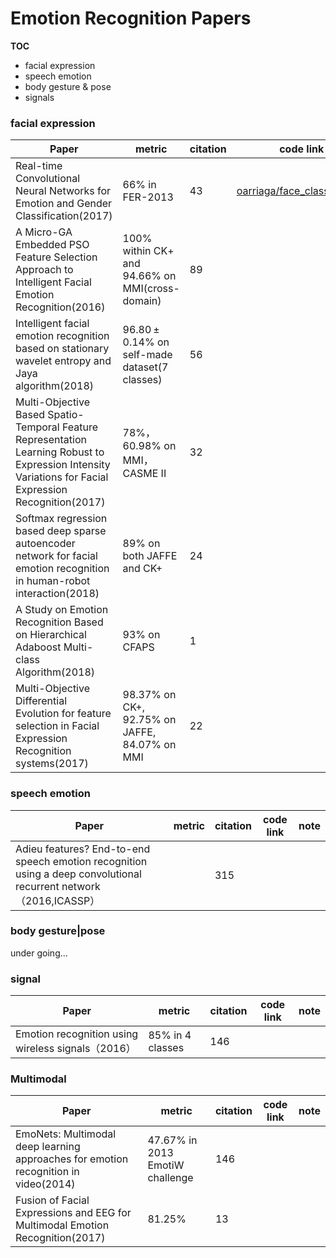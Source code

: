 # Emotion Recognition Papers

__TOC__

- facial expression
- speech emotion
- body gesture & pose
- signals

### facial expression

| Paper                                                        | metric                                          | citation | code link                                                    | note                                       |
| ------------------------------------------------------------ | ----------------------------------------------- | -------- | ------------------------------------------------------------ | ------------------------------------------ |
| Real-time Convolutional Neural Networks for Emotion and Gender Classification(2017) | 66% in FER-2013                                 | 43       | [oarriaga/face_classification](https://github.com/oarriaga/face_classification) |                                            |
| A Micro-GA Embedded PSO Feature Selection Approach to Intelligent Facial Emotion Recognition(2016) | 100% within CK+ and 94.66% on MMI(cross-domain) | 89       |                                                              | hand craft feature                         |
| Intelligent facial emotion recognition based on stationary wavelet entropy and Jaya algorithm(2018) | 96.80 ± 0.14% on self-made dataset(7 classes)   | 56       |                                                              |                                            |
| Multi-Objective Based Spatio-Temporal Feature Representation Learning Robust to Expression Intensity Variations for Facial Expression Recognition(2017) | 78%，60.98% on MMI，CASME II                    | 32       |                                                              | combined  temporal and spatial information |
| Softmax regression based deep sparse autoencoder network for facial emotion recognition in human-robot interaction(2018) | 89% on both JAFFE and CK+                       | 24       |                                                              | adopted on a robot                         |
| A Study on Emotion Recognition Based on Hierarchical Adaboost Multi-class Algorithm(2018) | 93% on CFAPS                                    | 1        |                                                              | Adaboost                                   |
| Multi-Objective Differential Evolution for feature selection in Facial Expression Recognition systems(2017) | 98.37% on CK+, 92.75% on JAFFE, 84.07% on MMI   | 22       |                                                              | SVM                                        |

### speech emotion

| Paper                                                        | metric | citation | code link | note |
| ------------------------------------------------------------ | ------ | -------- | --------- | ---- |
| Adieu features? End-to-end speech emotion recognition using a deep convolutional recurrent network（2016,ICASSP） |        | 315      |           |      |

### body gesture|pose

under going...

### signal

| Paper                                              | metric           | citation | code link | note |
| -------------------------------------------------- | ---------------- | -------- | --------- | ---- |
| Emotion recognition using wireless signals（2016） | 85% in 4 classes | 146      |           |      |

### Multimodal

| Paper                                                        | metric                          | citation | code link | note |
| ------------------------------------------------------------ | ------------------------------- | -------- | --------- | ---- |
| EmoNets: Multimodal deep learning approaches for emotion recognition in video(2014) | 47.67% in 2013 EmotiW challenge | 146      |           |      |
| Fusion of Facial Expressions and EEG for Multimodal Emotion Recognition(2017) | 81.25%                          | 13       |           |      |